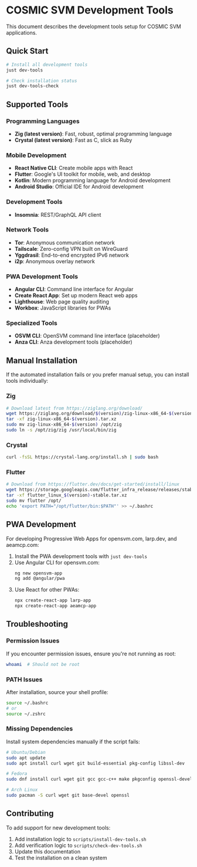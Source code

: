 # COSMIC SVM Development Tools

This document describes the development tools setup for COSMIC SVM applications.

## Quick Start

```bash
# Install all development tools
just dev-tools

# Check installation status
just dev-tools-check
```

## Supported Tools

### Programming Languages

- **Zig (latest version)**: Fast, robust, optimal programming language
- **Crystal (latest version)**: Fast as C, slick as Ruby

### Mobile Development

- **React Native CLI**: Create mobile apps with React
- **Flutter**: Google's UI toolkit for mobile, web, and desktop
- **Kotlin**: Modern programming language for Android development
- **Android Studio**: Official IDE for Android development

### Development Tools

- **Insomnia**: REST/GraphQL API client

### Network Tools

- **Tor**: Anonymous communication network
- **Tailscale**: Zero-config VPN built on WireGuard
- **Yggdrasil**: End-to-end encrypted IPv6 network
- **i2p**: Anonymous overlay network

### PWA Development Tools

- **Angular CLI**: Command line interface for Angular
- **Create React App**: Set up modern React web apps
- **Lighthouse**: Web page quality auditing
- **Workbox**: JavaScript libraries for PWAs

### Specialized Tools

- **OSVM CLI**: OpenSVM command line interface (placeholder)
- **Anza CLI**: Anza development tools (placeholder)

## Manual Installation

If the automated installation fails or you prefer manual setup, you can install tools individually:

### Zig
```bash
# Download latest from https://ziglang.org/download/
wget https://ziglang.org/download/$(version)/zig-linux-x86_64-$(version).tar.xz
tar -xf zig-linux-x86_64-$(version).tar.xz
sudo mv zig-linux-x86_64-$(version) /opt/zig
sudo ln -s /opt/zig/zig /usr/local/bin/zig
```

### Crystal
```bash
curl -fsSL https://crystal-lang.org/install.sh | sudo bash
```

### Flutter
```bash
# Download from https://flutter.dev/docs/get-started/install/linux
wget https://storage.googleapis.com/flutter_infra_release/releases/stable/linux/flutter_linux_$(version)-stable.tar.xz
tar -xf flutter_linux_$(version)-stable.tar.xz
sudo mv flutter /opt/
echo 'export PATH="/opt/flutter/bin:$PATH"' >> ~/.bashrc
```

## PWA Development

For developing Progressive Web Apps for opensvm.com, larp.dev, and aeamcp.com:

1. Install the PWA development tools with `just dev-tools`
2. Use Angular CLI for opensvm.com:
   ```bash
   ng new opensvm-app
   ng add @angular/pwa
   ```
3. Use React for other PWAs:
   ```bash
   npx create-react-app larp-app
   npx create-react-app aeamcp-app
   ```

## Troubleshooting

### Permission Issues
If you encounter permission issues, ensure you're not running as root:
```bash
whoami  # Should not be root
```

### PATH Issues
After installation, source your shell profile:
```bash
source ~/.bashrc
# or
source ~/.zshrc
```

### Missing Dependencies
Install system dependencies manually if the script fails:
```bash
# Ubuntu/Debian
sudo apt update
sudo apt install curl wget git build-essential pkg-config libssl-dev

# Fedora
sudo dnf install curl wget git gcc gcc-c++ make pkgconfig openssl-devel

# Arch Linux
sudo pacman -S curl wget git base-devel openssl
```

## Contributing

To add support for new development tools:

1. Add installation logic to `scripts/install-dev-tools.sh`
2. Add verification logic to `scripts/check-dev-tools.sh`
3. Update this documentation
4. Test the installation on a clean system